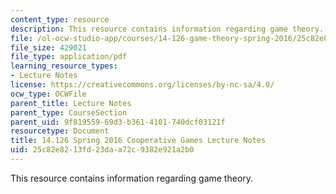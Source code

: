 ```yaml
---
content_type: resource
description: This resource contains information regarding game theory.
file: /ol-ocw-studio-app/courses/14-126-game-theory-spring-2016/25c82e8213fd23daa72c9382e921a2b0_MIT14_126S16_cooperative.pdf
file_size: 429021
file_type: application/pdf
learning_resource_types:
- Lecture Notes
license: https://creativecommons.org/licenses/by-nc-sa/4.0/
ocw_type: OCWFile
parent_title: Lecture Notes
parent_type: CourseSection
parent_uid: 9f819559-69d3-b361-4101-740dcf03121f
resourcetype: Document
title: 14.126 Spring 2016 Cooperative Games Lecture Notes
uid: 25c82e82-13fd-23da-a72c-9382e921a2b0
---
```

This resource contains information regarding game theory.